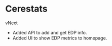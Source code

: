 # Cerestats

vNext
- Added API to add and get EDP info. 
- Added UI to show EDP metrics to homepage.